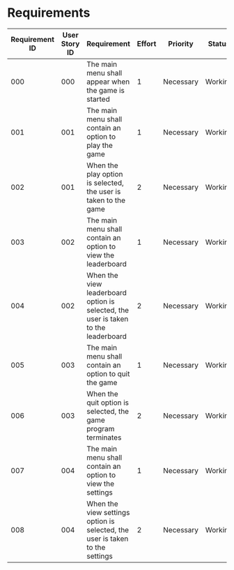 # Requirements

| Requirement ID | User Story ID | Requirement                                        | Effort | Priority  | Status   |
|----------------|---------------|----------------------------------------------------|--------|-----------|----------|
| 000              | 000             | The main menu shall appear when the game is started | 1      | Necessary | Working |
| 001              | 001             | The main menu shall contain an option to play the game           | 1      | Necessary | Working    |
| 002              | 001             | When the play option is selected, the user is taken to the game  | 2      | Necessary | Working |
| 003              | 002             | The main menu shall contain an option to view the leaderboard    | 1      | Necessary | Working |
| 004              | 002             | When the view leaderboard option is selected, the user is taken to the leaderboard | 2      | Necessary | Working |
| 005              | 003             | The main menu shall contain an option to quit the game                   | 1      | Necessary | Working |
| 006              | 003             | When the quit option is selected, the game program terminates   | 2      | Necessary | Working |
|007 | 004 |  The main menu shall contain an option to view the settings | 1  | Necessary | Working |
|008| 004 | When the view settings option is selected, the user is taken to the settings | 2 | Necessary | Working |
